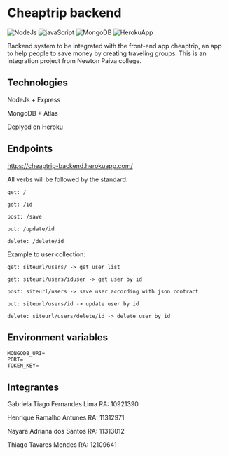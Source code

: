# Cheaptrip backend

![NodeJs](https://img.shields.io/badge/Node.js-43853D?style=for-the-badge&logo=node.js&logoColor=white)
![javaScript](https://img.shields.io/badge/JavaScript-323330?style=for-the-badge&logo=javascript&logoColor=F7DF1E)
![MongoDB](https://img.shields.io/badge/MongoDB-4EA94B?style=for-the-badge&logo=mongodb&logoColor=white)
![HerokuApp](https://img.shields.io/badge/Heroku-430098?style=for-the-badge&logo=heroku&logoColor=white)

Backend system to be integrated with the front-end app cheaptrip, an app to help people to save money by creating traveling groups. This is an integration project from Newton Paiva college.

## Technologies

NodeJs + Express

MongoDB + Atlas

Deplyed on Heroku

## Endpoints

https://cheaptrip-backend.herokuapp.com/

All verbs will be followed by the standard:

```
get: /

get: /id

post: /save

put: /update/id

delete: /delete/id
```

Example to user collection:

```
get: siteurl/users/ -> get user list

get: siteurl/users/iduser -> get user by id

post: siteurl/users -> save user according with json contract

put: siteurl/users/id -> update user by id

delete: siteurl/users/delete/id -> delete user by id
```

## Environment variables

```
MONGODB_URI=
PORT=
TOKEN_KEY=
```

## Integrantes

Gabriela Tiago Fernandes Lima RA: 10921390

Henrique Ramalho Antunes RA: 11312971

Nayara Adriana dos Santos RA: 11313012

Thiago Tavares Mendes RA: 12109641
